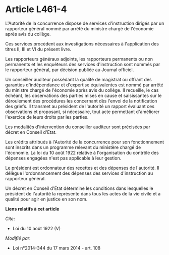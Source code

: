 # Article L461-4

L'Autorité de la concurrence dispose de services d'instruction dirigés par un rapporteur général nommé par arrêté du ministre
chargé de l'économie après avis du collège. 

Ces services procèdent aux investigations nécessaires à l'application des titres II, III et VI du présent livre. 

Les rapporteurs généraux adjoints, les rapporteurs permanents ou non permanents et les enquêteurs des services d'instruction
sont nommés par le rapporteur général, par décision publiée au Journal officiel. 

Un conseiller auditeur possédant la qualité de magistrat ou offrant des garanties d'indépendance et d'expertise équivalentes
est nommé par arrêté du ministre chargé de l'économie après avis du collège. Il recueille, le cas échéant, les observations
des parties mises en cause et saisissantes sur le déroulement des procédures les concernant dès l'envoi de la notification
des griefs. Il transmet au président de l'autorité un rapport évaluant ces observations et proposant, si nécessaire, tout
acte permettant d'améliorer l'exercice de leurs droits par les parties. 

Les modalités d'intervention du conseiller auditeur sont précisées par décret en Conseil d'Etat. 

Les crédits attribués à l'Autorité de la concurrence pour son fonctionnement sont inscrits dans un programme relevant du
ministère chargé de l'économie. La loi du 10 août 1922 relative à l'organisation du contrôle des dépenses engagées n'est pas
applicable à leur gestion. 

Le président est ordonnateur des recettes et des dépenses de l'autorité. Il délègue l'ordonnancement des dépenses des
services d'instruction au rapporteur général. 

Un décret en Conseil d'Etat détermine les conditions dans lesquelles le président de l'autorité la représente dans tous les
actes de la vie civile et a qualité pour agir en justice en son nom.

**Liens relatifs à cet article**

_Cite_:

  - Loi du 10 août 1922 (V)

_Modifié par_:

  - Loi n°2014-344 du 17 mars 2014 - art. 108
